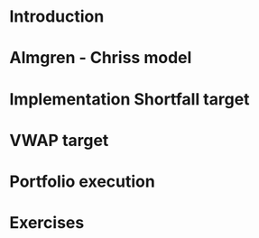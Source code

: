# Introduction

# Almgren - Chriss model

# Implementation Shortfall target

# VWAP target

# Portfolio execution

# Exercises
